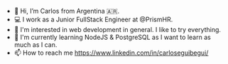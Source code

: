 - 👋 Hi, I’m Carlos from Argentina 🇦🇷.
- 💻 I work as a Junior FullStack Engineer at @PrismHR.
- 👀 I'm interested in web development in general. I like to try everything.
- 🌱 I'm currently learning NodeJS & PostgreSQL as I want to learn as much as I can.
- 📫 How to reach me https://www.linkedin.com/in/carloseguibegui/




<!---
CarlosNE/CarlosNE is a ✨ special ✨ repository because its `README.md` (this file) appears on your GitHub profile.
You can click the Preview link to take a look at your changes.
--->
